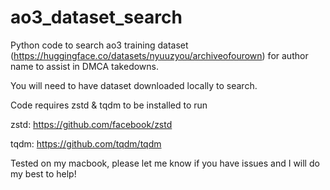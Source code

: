 # ao3_dataset_search
Python code to search ao3 training dataset (https://huggingface.co/datasets/nyuuzyou/archiveofourown) for author name to assist in DMCA takedowns.

You will need to have dataset downloaded locally to search. 

Code requires zstd & tqdm to be installed to run

zstd: https://github.com/facebook/zstd

tqdm: https://github.com/tqdm/tqdm


Tested on my macbook, please let me know if you have issues and I will do my best to help!
